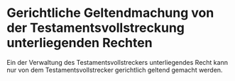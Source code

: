 # Gerichtliche Geltendmachung von der Testamentsvollstreckung unterliegenden Rechten

Ein der Verwaltung des Testamentsvollstreckers unterliegendes Recht kann nur von dem Testamentsvollstrecker gerichtlich geltend gemacht werden. 

